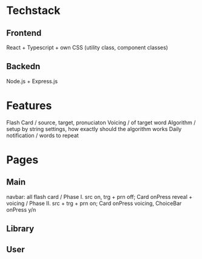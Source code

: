 # Techstack
## Frontend
React + Typescript + own CSS (utility class, component classes)
## Backedn
Node.js + Express.js

# Features
Flash Card / source, target, pronuciaton
Voicing / of target word
Algorithm / setup by string settings, how exactly should the algorithm works
Daily notification / words to repeat

# Pages
## Main
navbar: all
flash card
  / Phase I. src on, trg + prn off; Card onPress reveal + voicing
  / Phase II. src + trg + prn on; Card onPress voicing, ChoiceBar onPress  y/n
## Library
## User
  

